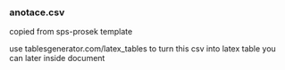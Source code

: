 ### anotace.csv

copied from sps-prosek template

use tablesgenerator.com/latex_tables to turn this csv into latex table you can later inside document

